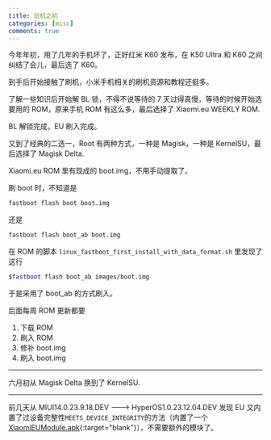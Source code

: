 ```yaml
---
title: 玩机之初
categories: [misc]
comments: true
---
```


今年年初，用了几年的手机坏了，正好红米 K60 发布，在 K50 Ultra 和 K60 之间纠结了会儿，最后选了 K60。

到手后开始接触了刷机，小米手机相关的刷机资源和教程还挺多。

了解一些知识后开始解 BL 锁，不得不说等待的 7 天过得真慢，等待的时候开始选要用的 ROM，原来手机 ROM 有这么多，最后选择了 Xiaomi.eu WEEKLY ROM.

BL 解锁完成，EU 刷入完成。

又到了经典的二选一，Root 有两种方式，一种是 Magisk，一种是 KernelSU，最后选择了 Magisk Delta.

Xiaomi.eu ROM 里有现成的 boot.img，不用手动提取了。

刷 boot 时，不知道是

```bash
fastboot flash boot boot.img
```

还是

```bash
fastboot flash boot_ab boot.img
```

在 ROM 的脚本 `linux_fastboot_first_install_with_data_format.sh` 里发现了这行

```bash
$fastboot flash boot_ab images/boot.img
```

于是采用了 boot_ab 的方式刷入。

后面每周 ROM 更新都要

1. 下载 ROM
2. 刷入 ROM
3. 修补 boot.img
4. 刷入 boot.img

----

 六月初从 Magisk Delta 换到了 KernelSU.

----

前几天从 MIUI14.0.23.9.18.DEV ---> HyperOS1.0.23.12.04.DEV 发现 EU 又内置了过设备完整性`MEETS_DEVICE_INTEGRITY`的方法（内置了一个 [XiaomiEUModule.apk](https://sourceforge.net/projects/xiaomi-eu-multilang-miui-roms/files/xiaomi.eu/Xiaomi.eu-app/){:target="blank"}），不需要额外的模块了。
